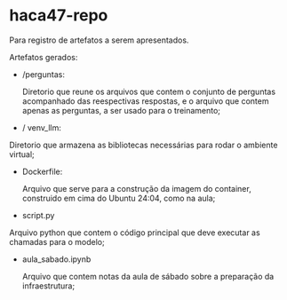 # haca47-repo

Para registro de artefatos a serem apresentados.

Artefatos gerados:

- /perguntas:

  Diretorio que reune os arquivos que contem o conjunto de perguntas acompanhado das reespectivas respostas, e o arquivo que contem apenas as perguntas, a ser usado para o treinamento;

- / venv_llm:

 Diretorio que armazena as bibliotecas necessárias para rodar o ambiente virtual;
  
- Dockerfile:

  Arquivo que serve para a construção da imagem do container, construido em cima do Ubuntu 24:04, como na aula;

- script.py

 Arquivo python que contem o código principal que deve executar as chamadas para o modelo;

- aula_sabado.ipynb

  Arquivo que contem notas da aula de sábado sobre a preparação da infraestrutura;
